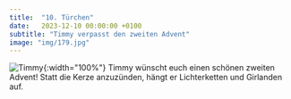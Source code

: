 ```yaml
---
title:  "10. Türchen"
date:   2023-12-10 00:00:00 +0100
subtitle: "Timmy verpasst den zweiten Advent"
image: "img/179.jpg"
---
```


![Timmy](../img/179.jpg){:width="100%"}
Timmy wünscht euch einen schönen zweiten Advent!
Statt die Kerze anzuzünden, hängt er Lichterketten und Girlanden auf.